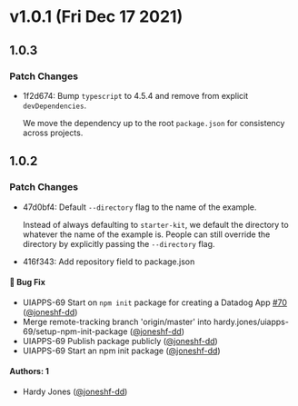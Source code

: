 # v1.0.1 (Fri Dec 17 2021)

## 1.0.3

### Patch Changes

-   1f2d674: Bump `typescript` to 4.5.4 and remove from explicit `devDependencies`.

    We move the dependency up to the root `package.json` for consistency across projects.

## 1.0.2

### Patch Changes

-   47d0bf4: Default `--directory` flag to the name of the example.

    Instead of always defaulting to `starter-kit`,
    we default the directory to whatever the name of the example is.
    People can still override the directory by explicitly passing the `--directory` flag.

-   416f343: Add repository field to package.json

#### 🐛 Bug Fix

-   UIAPPS-69 Start on `npm init` package for creating a Datadog App [#70](https://github.com/DataDog/apps/pull/70) ([@joneshf-dd](https://github.com/joneshf-dd))
-   Merge remote-tracking branch 'origin/master' into hardy.jones/uiapps-69/setup-npm-init-package ([@joneshf-dd](https://github.com/joneshf-dd))
-   UIAPPS-69 Publish package publicly ([@joneshf-dd](https://github.com/joneshf-dd))
-   UIAPPS-69 Start an npm init package ([@joneshf-dd](https://github.com/joneshf-dd))

#### Authors: 1

-   Hardy Jones ([@joneshf-dd](https://github.com/joneshf-dd))

